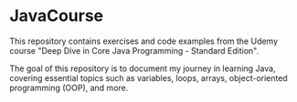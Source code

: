 # JavaCourse

This repository contains exercises and code examples from the Udemy course "Deep Dive in Core Java Programming - Standard Edition".

The goal of this repository is to document my journey in learning Java, covering essential topics such as variables, loops, arrays, object-oriented programming (OOP), and more. 
